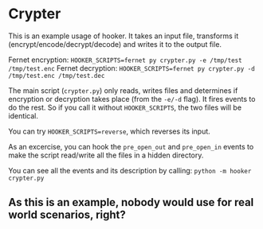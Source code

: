 # Crypter

This is an example usage of hooker. It takes an input file,
transforms it (encrypt/encode/decrypt/decode) and writes it
to the output file.

Fernet encryption: `HOOKER_SCRIPTS=fernet py crypter.py -e /tmp/test /tmp/test.enc`
Fernet decryption: `HOOKER_SCRIPTS=fernet py crypter.py -d /tmp/test.enc /tmp/test.dec`

The main script (`crypter.py`) only reads, writes files and determines
if encryption or decryption takes place (from the `-e/-d` flag). It fires
events to do the rest. So if you call it without `HOOKER_SCRIPTS`, the two
files will be identical.

You can try `HOOKER_SCRIPTS=reverse`, which reverses its input.

As an excercise, you can hook the `pre_open_out` and `pre_open_in` events to make
the script read/write all the files in a hidden directory.

You can see all the events and its description by calling:
`python -m hooker crypter.py`

## As this is an example, nobody would use for real world scenarios, right?
